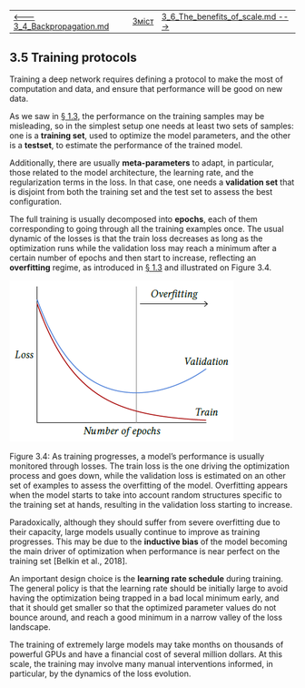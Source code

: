 |                                                         |                    |                                                              |
| ------------------------------------------------------- | ------------------ | ------------------------------------------------------------ |
| [<---   3_4_Backpropagation.md](3_4_Backpropagation.md) | [Зміст](README.md) | [3_6_The_benefits_of_scale.md    --->](3_6_The_benefits_of_scale.md) |

## 3.5    Training protocols

Training a deep network requires defining a protocol to make the most of computation and data, and ensure that performance will be good on new data.

As we saw in [§ 1.3](1_3_Under_and_overfitting.md), the performance on the training samples may be misleading, so in the simplest setup one needs at least two sets of samples: one is a **training set**, used to optimize the model parameters, and the other is a **testset**, to estimate the performance of the trained model.

Additionally, there are usually **meta-parameters** to adapt, in particular, those related to the model architecture, the learning rate, and the regularization terms in the loss. In that case, one needs a **validation set** that is disjoint from both the training set and the test set to assess the best configuration.

The full training is usually decomposed into **epochs**, each of them corresponding to going through all the training examples once. The usual dynamic of the losses is that the train loss decreases as long as the optimization runs while the validation loss may reach a minimum after a certain number of epochs and then start to increase, reflecting an **overfitting** regime, as introduced in [§ 1.3](1_3_Under_and_overfitting.md) and illustrated on Figure 3.4.

![image-20230618143839291](media1/image-20230618143839291.png)

Figure 3.4: As training progresses, a model’s performance is usually monitored through losses. The train loss is the one driving the optimization process and goes down, while the validation loss is estimated on an other set of examples to assess the overfitting of the model. Overfitting appears when the model starts to take into account random structures specific to the training set at hands, resulting in the validation loss starting to increase.

Paradoxically, although they should suffer from severe overfitting due to their capacity, large models usually continue to improve as training progresses. This may be due to the **inductive bias** of the model becoming the main driver of optimization when performance is near perfect on the training set [Belkin et al., 2018].

An important design choice is the **learning rate schedule** during training. The general policy is that the learning rate should be initially large to avoid having the optimization being trapped in a bad local minimum early, and that it should get smaller so that the optimized parameter values do not bounce around, and reach a good minimum in a narrow valley of the loss landscape.

The training of extremely large models may take months on thousands of powerful GPUs and have a financial cost of several million dollars. At this scale, the training may involve many manual interventions informed, in particular, by the dynamics of the loss evolution.
